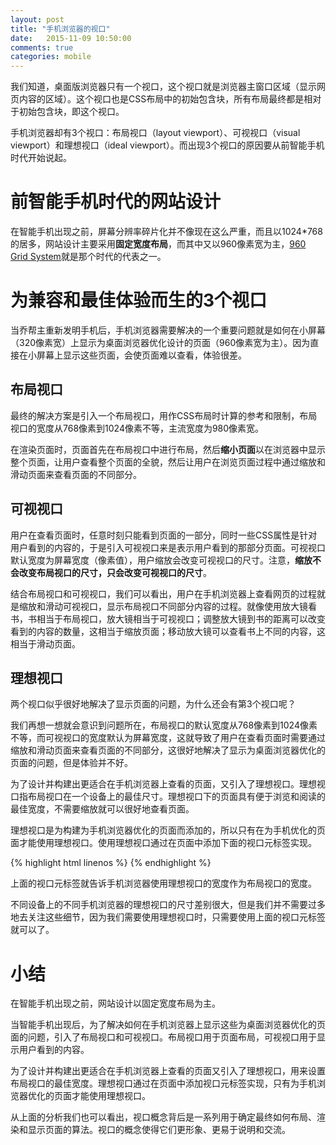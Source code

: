 ```yaml
---
layout: post
title: "手机浏览器的视口"
date:   2015-11-09 10:50:00
comments: true
categories: mobile
---
```


我们知道，桌面版浏览器只有一个视口，这个视口就是浏览器主窗口区域（显示网页内容的区域）。这个视口也是CSS布局中的初始包含块，所有布局最终都是相对于初始包含块，即这个视口。

手机浏览器却有3个视口：布局视口（layout viewport）、可视视口（visual viewport）和理想视口（ideal viewport）。而出现3个视口的原因要从前智能手机时代开始说起。

# 前智能手机时代的网站设计
在智能手机出现之前，屏幕分辨率碎片化并不像现在这么严重，而且以1024*768的居多，网站设计主要采用**固定宽度布局**，而其中又以960像素宽为主，[960 Grid System](http://960.gs/)就是那个时代的代表之一。

# 为兼容和最佳体验而生的3个视口
当乔帮主重新发明手机后，手机浏览器需要解决的一个重要问题就是如何在小屏幕（320像素宽）上显示为桌面浏览器优化设计的页面（960像素宽为主）。因为直接在小屏幕上显示这些页面，会使页面难以查看，体验很差。

## 布局视口
最终的解决方案是引入一个布局视口，用作CSS布局时计算的参考和限制，布局视口的宽度从768像素到1024像素不等，主流宽度为980像素宽。

在渲染页面时，页面首先在布局视口中进行布局，然后**缩小页面**以在浏览器中显示整个页面，让用户查看整个页面的全貌，然后让用户在浏览页面过程中通过缩放和滑动页面来查看页面的不同部分。

## 可视视口
用户在查看页面时，任意时刻只能看到页面的一部分，同时一些CSS属性是针对用户看到的内容的，于是引入可视视口来是表示用户看到的那部分页面。可视视口默认宽度为屏幕宽度（像素值），用户缩放会改变可视视口的尺寸。注意，**缩放不会改变布局视口的尺寸，只会改变可视视口的尺寸**。

结合布局视口和可视视口，我们可以看出，用户在手机浏览器上查看网页的过程就是缩放和滑动可视视口，显示布局视口不同部分内容的过程。就像使用放大镜看书，书相当于布局视口，放大镜相当于可视视口；调整放大镜到书的距离可以改变看到的内容的数量，这相当于缩放页面；移动放大镜可以查看书上不同的内容，这相当于滑动页面。

## 理想视口
两个视口似乎很好地解决了显示页面的问题，为什么还会有第3个视口呢？

我们再想一想就会意识到问题所在，布局视口的默认宽度从768像素到1024像素不等，而可视视口的宽度默认为屏幕宽度，这就导致了用户在查看页面时需要通过缩放和滑动页面来查看页面的不同部分，这很好地解决了显示为桌面浏览器优化的页面的问题，但是体验并不好。

为了设计并构建出更适合在手机浏览器上查看的页面，又引入了理想视口。理想视口指布局视口在一个设备上的最佳尺寸。理想视口下的页面具有便于浏览和阅读的最佳宽度，不需要缩放就可以很好地查看页面。

理想视口是为构建为手机浏览器优化的页面而添加的，所以只有在为手机优化的页面才能使用理想视口。使用理想视口通过在页面中添加下面的视口元标签实现。

{% highlight html linenos %}
<meta name="viewport" content="width=device-width" />
{% endhighlight %}

上面的视口元标签就告诉手机浏览器使用理想视口的宽度作为布局视口的宽度。

不同设备上的不同手机浏览器的理想视口的尺寸差别很大，但是我们并不需要过多地去关注这些细节，因为我们需要使用理想视口时，只需要使用上面的视口元标签就可以了。

# 小结
在智能手机出现之前，网站设计以固定宽度布局为主。

当智能手机出现后，为了解决如何在手机浏览器上显示这些为桌面浏览器优化的页面的问题，引入了布局视口和可视视口。布局视口用于页面布局，可视视口用于显示用户看到的内容。

为了设计并构建出更适合在手机浏览器上查看的页面又引入了理想视口，用来设置布局视口的最佳宽度。理想视口通过在页面中添加视口元标签实现，只有为手机浏览器优化的页面才能使用理想视口。

从上面的分析我们也可以看出，视口概念背后是一系列用于确定最终如何布局、渲染和显示页面的算法。视口的概念使得它们更形象、更易于说明和交流。
